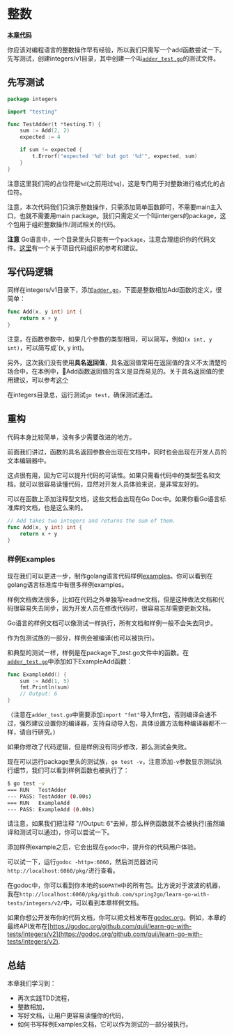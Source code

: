 # 整数

**[本章代码](https://github.com/spring2go/learn-go-with-tests/tree/master/integers)**

你应该对编程语言的整数操作早有经验，所以我们只需写一个add函数尝试一下。先写测试，创建integers/v1目录，其中创建一个叫[`adder_test.go`](https://github.com/spring2go/learn-go-with-tests/blob/master/integers/v1/adder_test.go)的测试文件。

## 先写测试

```go
package integers

import "testing"

func TestAdder(t *testing.T) {
    sum := Add(2, 2)
    expected := 4

    if sum != expected {
        t.Errorf("expected '%d' but got '%d'", expected, sum)
    }
}
```

注意这里我们用的占位符是`%d`(之前用过`%q`)，这是专门用于对整数进行格式化的占位符。

注意，本次代码我们只演示整数操作，只需添加简单函数即可，不需要main主入口，也就不需要用main package。我们只需定义一个叫intergers的package，这个包用于组织整数操作/测试相关的代码。

**注意** Go语言中，一个目录里头只能有一个`package`，注意合理组织你的代码文件。[这里](https://dave.cheney.net/2014/12/01/five-suggestions-for-setting-up-a-go-project)有一个关于项目代码组织的参考和建议。

## 写代码逻辑

同样在integers/v1目录下，添加[`adder.go`](https://github.com/spring2go/learn-go-with-tests/blob/master/integers/v1/adder.go)，下面是整数相加Add函数的定义，很简单：

```go
func Add(x, y int) int {
    return x + y
}
```

注意，在函数参数中，如果几个参数的类型相同，可以简写，例如`(x int, y int)`，可以简写成`(x, y int)。

另外，这次我们没有使用**具名返回值**，具名返回值常用在返回值的含义不太清楚的场合中，在本例中，Add函数返回值的含义是显而易见的。关于具名返回值的使用建议，可以参考[这个](https://github.com/golang/go/wiki/CodeReviewComments#named-result-parameters)

在integers目录总，运行测试`go test`，确保测试通过。

## 重构

代码本身比较简单，没有多少需要改进的地方。

前面我们讲过，函数的具名返回参数会出现在文档中，同时也会出现在开发人员的文本编辑器中。

这点很有用，因为它可以提升代码的可读性。如果只需看代码中的类型签名和文档，就可以很容易读懂代码，显然对开发人员体验来说，是非常友好的。

可以在函数上添加注释型文档，这些文档会出现在Go Doc中。如果你看Go语言标准库的文档，也是这么来的。
```go
// Add takes two integers and returns the sum of them.
func Add(x, y int) int {
    return x + y
}
```

### 样例Examples

现在我们可以更进一步，制作golang语言代码样例[examples](https://blog.golang.org/examples)。你可以看到在golang语言标准库中有很多样例examples。

样例文档做法很多，比如在代码之外单独写readme文档，但是这种做法文档和代码很容易失去同步，因为开发人员在修改代码时，很容易忘却需要更新文档。

Go语言的样例文档可以像测试一样执行，所有文档和样例一般不会失去同步。

作为包测试族的一部分，样例会被编译(也可以被执行)。

和典型的测试一样，样例是在package下_test.go文件中的函数。在[`adder_test.go`](https://github.com/quii/learn-go-with-tests/blob/master/integers/v2/adder_test.go)中添加如下ExampleAdd函数：

```go
func ExampleAdd() {
    sum := Add(1, 5)
    fmt.Println(sum)
    // Output: 6
}
```

（注意在`adder_test.go`中需要添加`import "fmt"`导入fmt包，否则编译会通不过，强烈建议设置你的编译器，支持自动导入包，具体设置方法每种编译器都不一样，请自行研究。)

如果你修改了代码逻辑，但是样例没有同步修改，那么测试会失败。

现在可以运行package里头的测试族，`go test -v`，注意添加`-v`参数显示测试执行细节，我们可以看到样例函数也被执行了：

```bash
$ go test -v
=== RUN   TestAdder
--- PASS: TestAdder (0.00s)
=== RUN   ExampleAdd
--- PASS: ExampleAdd (0.00s)
```

请注意，如果我们把注释 "//Output: 6"去掉，那么样例函数就不会被执行(虽然编译和测试可以通过)，你可以尝试一下。

添加样例example之后，它会出现在`godoc`中，提升你的代码用户体验。

可以试一下，运行`godoc -http=:6060`，然后浏览器访问`http://localhost:6060/pkg/`进行查看。

在godoc中，你可以看到你本地的`$GOPATH`中的所有包。比方说对于波波的机器，我在`http://localhost:6060/pkg/github.com/spring2go/learn-go-with-tests/integers/v2/`中，可以看到本章样例文档。

如果你想公开发布你的代码文档，你可以把文档发布在[godoc.org](https://godoc.org)。例如，本章的最终API发布在[https://godoc.org/github.com/quii/learn-go-with-tests/integers/v2](https://godoc.org/github.com/quii/learn-go-with-tests/integers/v2).



## 总结

本章我们学习到：

* 再次实践TDD流程，
* 整数相加，
* 写好文档，让用户更容易读懂你的代码，
* 如何书写样例Examples文档，它可以作为测试的一部分被执行。
